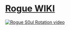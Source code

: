# [Rogue WIKI]
[![Rogue S0ul Rotation video](http://img.youtube.com/vi/kZ0IGSSiYlM/0.jpg)](http://www.youtube.com/watch?v=kZ0IGSSiYlM "World of Warcraft - Rogue Angry Panda rotation by S0ul")

[//]: # (These are reference links used in the body of this note and get stripped out when the markdown processor does its job. There is no need to format nicely because it shouldn't be seen. Thanks SO - http://stackoverflow.com/questions/4823468/store-comments-in-markdown-syntax)
[Rogue WIKI]: https://github.com/S0ul3r/AP_Rogue_FAQ/wiki
